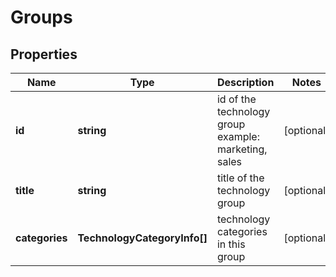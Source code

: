 # Groups

## Properties

| Name | Type | Description | Notes |
|------------ | ------------- | ------------- | -------------|
**id** | **string** | id of the technology group<br>example:<br>marketing, sales |[optional]|
**title** | **string** | title of the technology group |[optional]|
**categories** | **TechnologyCategoryInfo[]** | technology categories in this group |[optional]|